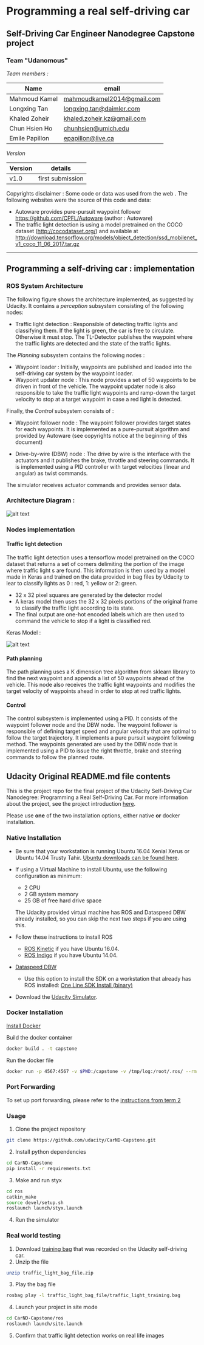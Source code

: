 [//]: # (Image References)

[image1]: ./imgs/final-project-ros-graph-v2.png "Architecture"
[image2]: ./imgs/model.png "Classification Model"
[image3]: ./images/trans_right.png "Random Noise"
[image4]: ./MyTestTrafficSigns/max70_roadbg.png "Traffic Sign 1"


# Programming a real self-driving car
## Self-Driving Car Engineer Nanodegree Capstone project
### Team "Udanomous"

_Team members :_
 
| Name          | email                     |
| ------------- | ------------------------- |
| Mahmoud Kamel | mahmoudkamel2014@gmail.com|
| Longxing Tan  | longxing.tan@daimler.com  |
| Khaled Zoheir | khaled.zoheir.kz@gmail.com|
| Chun Hsien Ho | chunhsien@umich.edu   |
| Emile Papillon| epapillon@live.ca         | 

_Version_

| Version       | details          |
| ------------- |:----------------:|
| v1.0          | first submission |

Copyrights disclaimer : 
Some code or data was used from the web . The following websites were the source of this code and data:

* Autoware provides pure-pursuit waypoint follower https://github.com/CPFL/Autoware (author : Autoware)
* The traffic light detection is using a model pretrained on the COCO dataset (http://cocodataset.org/)  and available at http://download.tensorflow.org/models/object_detection/ssd_mobilenet_v1_coco_11_06_2017.tar.gz

---

## Programming a self-driving car : implementation

### ROS System Architecture

The following figure shows the architecture implemented, as suggested by Udacity. It contains a _perception_ subsystem consisting of the following nodes:
 
* Traffic light detection : Responsible of detecting traffic lights and classifying them. If the light is green, the car is free to circulate. Otherwise it must stop. The TL-Detector publishes the waypoint where the traffic lights are detected and the state of the traffic lights.  

The _Planning_ subsystem contains the following nodes :

* Waypoint loader : Initially, waypoints are published and loaded into the self-driving car system by the waypoint loader.
* Waypoint updater node : This node provides a set of 50 waypoints to be driven in front of the vehicle. The waypoint updater node is also responsible to take the traffic light waypoints and ramp-down the target velocity to stop at a target waypoint in case a red light is detected. 

Finally, the _Control_ subsystem consists of :

* Waypoint follower node : The waypoint follower provides target states for each waypoints. It is implemented as a pure-pursuit algorithm and provided by Autoware (see copyrights notice at the beginning of this document)

* Drive-by-wire (DBW) node : The drive by wire is the interface with the actuators and it publishes the brake, throttle and steering commands. It is implemented using a PID controller with target velocities (linear and angular) as twist commands. 


The simulator receives actuator commands and provides sensor data.

### Architecture Diagram :

![alt text][image1]

### Nodes implementation

#### Traffic light detection 

The traffic light detection uses a tensorflow model pretrained on the COCO dataset that returns a set of corners delimiting the portion of the image where traffic light s are found. This information is then used by a model made in Keras and trained on the data provided in bag files by Udacity to lear to classify lights as 0 : red, 1: yellow or 2: green. 

* 32 x 32 pixel squares are generated by the detector model
* A keras model then uses the 32 x 32 pixels portions of the original frame to classify the traffic light according to its state. 
* The final output are one-hot encoded labels which are then used to command the vehicle to stop if a light is classified red.

Keras Model : 

![alt text][image2]


#### Path planning

The path planning uses a K dimension tree algorithm from sklearn library to find the next waypoint and appends a list of 50 waypoints ahead of the vehicle. This node also receives the traffic light waypoints and modifies the target velocity of waypoints ahead in order to stop at red traffic lights.

#### Control 

The control subsystem is implemented using a PID. It consists of the waypoint follower node and the DBW node. The waypoint follower is responsible of defining target speed and angular velocity that are optimal to follow the target trajectory. It implements a pure pursuit waypoint following method. The waypoints generated are used by the DBW node that is implemented using a PID to issue the right throttle, brake and steering commands to follow the planned route. 

## Udacity Original README.md file contents

This is the project repo for the final project of the Udacity Self-Driving Car Nanodegree: Programming a Real Self-Driving Car. For more information about the project, see the project introduction [here](https://classroom.udacity.com/nanodegrees/nd013/parts/6047fe34-d93c-4f50-8336-b70ef10cb4b2/modules/e1a23b06-329a-4684-a717-ad476f0d8dff/lessons/462c933d-9f24-42d3-8bdc-a08a5fc866e4/concepts/5ab4b122-83e6-436d-850f-9f4d26627fd9).

Please use **one** of the two installation options, either native **or** docker installation.

### Native Installation

* Be sure that your workstation is running Ubuntu 16.04 Xenial Xerus or Ubuntu 14.04 Trusty Tahir. [Ubuntu downloads can be found here](https://www.ubuntu.com/download/desktop).
* If using a Virtual Machine to install Ubuntu, use the following configuration as minimum:
  * 2 CPU
  * 2 GB system memory
  * 25 GB of free hard drive space

  The Udacity provided virtual machine has ROS and Dataspeed DBW already installed, so you can skip the next two steps if you are using this.

* Follow these instructions to install ROS
  * [ROS Kinetic](http://wiki.ros.org/kinetic/Installation/Ubuntu) if you have Ubuntu 16.04.
  * [ROS Indigo](http://wiki.ros.org/indigo/Installation/Ubuntu) if you have Ubuntu 14.04.
* [Dataspeed DBW](https://bitbucket.org/DataspeedInc/dbw_mkz_ros)
  * Use this option to install the SDK on a workstation that already has ROS installed: [One Line SDK Install (binary)](https://bitbucket.org/DataspeedInc/dbw_mkz_ros/src/81e63fcc335d7b64139d7482017d6a97b405e250/ROS_SETUP.md?fileviewer=file-view-default)
* Download the [Udacity Simulator](https://github.com/udacity/CarND-Capstone/releases).

### Docker Installation
[Install Docker](https://docs.docker.com/engine/installation/)

Build the docker container
```bash
docker build . -t capstone
```

Run the docker file
```bash
docker run -p 4567:4567 -v $PWD:/capstone -v /tmp/log:/root/.ros/ --rm -it capstone
```

### Port Forwarding
To set up port forwarding, please refer to the [instructions from term 2](https://classroom.udacity.com/nanodegrees/nd013/parts/40f38239-66b6-46ec-ae68-03afd8a601c8/modules/0949fca6-b379-42af-a919-ee50aa304e6a/lessons/f758c44c-5e40-4e01-93b5-1a82aa4e044f/concepts/16cf4a78-4fc7-49e1-8621-3450ca938b77)

### Usage

1. Clone the project repository
```bash
git clone https://github.com/udacity/CarND-Capstone.git
```

2. Install python dependencies
```bash
cd CarND-Capstone
pip install -r requirements.txt
```
3. Make and run styx
```bash
cd ros
catkin_make
source devel/setup.sh
roslaunch launch/styx.launch
```
4. Run the simulator

### Real world testing
1. Download [training bag](https://s3-us-west-1.amazonaws.com/udacity-selfdrivingcar/traffic_light_bag_file.zip) that was recorded on the Udacity self-driving car.
2. Unzip the file
```bash
unzip traffic_light_bag_file.zip
```
3. Play the bag file
```bash
rosbag play -l traffic_light_bag_file/traffic_light_training.bag
```
4. Launch your project in site mode
```bash
cd CarND-Capstone/ros
roslaunch launch/site.launch
```
5. Confirm that traffic light detection works on real life images

